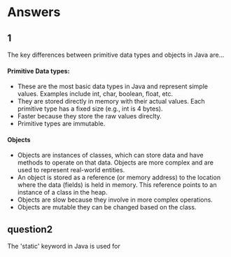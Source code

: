 # Answers

## 1
The key differences between primitive data types and objects in Java are...

#### Primitive Data types:
- These are the most basic data types in Java and represent simple values. Examples include int, char, boolean, float, etc.
- They are stored directly in memory with their actual values. Each primitive type has a fixed size (e.g., int is 4 bytes).
- Faster because they store the raw values direclty.
- Primitive types are immutable.
#### Objects
- Objects are instances of classes, which can store data and have methods to operate on that data. Objects are more complex and are used to represent real-world entities.
- An object is stored as a reference (or memory address) to the location where the data (fields) is held in memory. This reference points to an instance of a class in the heap.
- Objects are slow because they involve in more complex operations.
- Objects are mutable they can be changed based on the class.

## question2
The 'static' keyword in Java is used for
